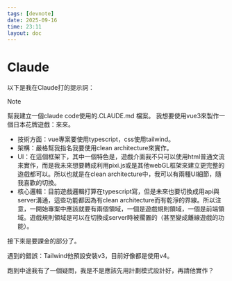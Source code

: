 ```yaml
---
tags: [devnote]
date: 2025-09-16
time: 23:11
layout: doc
---
```


# Claude

<DocDate :date="$frontmatter.date" />

以下是我在Claude打的提示詞：

> [!NOTE]
> 幫我建立一個claude code使用的.CLAUDE.md 檔案。 我想要使用vue3來製作一個日本花牌遊戲：來來。 
> - 技術方面：vue專案要使用typescript，css使用tailwind。 
> - 架構：嚴格幫我指名我要使用clean architecture來實作。 
> - UI：在這個框架下，其中一個特色是，遊戲介面我不只可以使用html普通文流來實作，而是我未來想要轉成利用pixi.js或是其他webGL框架來建立更完整的遊戲都可以。所以也就是在clean architecture中，我可以有兩種UI細節，隨我喜歡的切換。 
> - 核心邏輯：目前遊戲邏輯打算在typescript寫，但是未來也要切換成用api與server溝通，這些功能都因為有clean architecture而有乾淨的界線。所以注意，一開始專案中應該就要有兩個領域，一個是遊戲規則領域，一個是前端領域。遊戲規則領域是可以在切換成server時被擱置的（甚至變成離線遊戲的功能）。

接下來是要課金的部分了。


遇到的錯誤：Tailwind他預設安裝v3，目前好像都是使用v4。

跑到中途我有了一個疑問，我是不是應該先用計劃模式設計好，再請他實作？